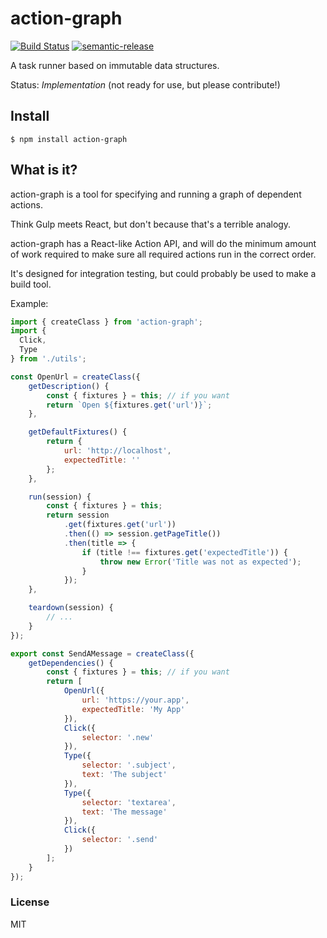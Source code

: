 # action-graph

[![Build Status](https://travis-ci.org/phuu/integrator.svg?branch=master)](https://travis-ci.org/phuu/action-graph)
[![semantic-release](https://img.shields.io/badge/%20%20%F0%9F%93%A6%F0%9F%9A%80-semantic--release-e10079.svg)](https://github.com/semantic-release/semantic-release)

A task runner based on immutable data structures.

Status: *Implementation* (not ready for use, but please contribute!)

## Install

```
$ npm install action-graph
```

## What is it?

action-graph is a tool for specifying and running a graph of dependent actions.

Think Gulp meets React, but don't because that's a terrible analogy.

action-graph has a React-like Action API, and will do the minimum amount of work required to make sure all required actions run in the correct order.

It's designed for integration testing, but could probably be used to make a build tool.

Example:

```js
import { createClass } from 'action-graph';
import {
  Click,
  Type
} from './utils';

const OpenUrl = createClass({
    getDescription() {
        const { fixtures } = this; // if you want
        return `Open ${fixtures.get('url')}`;
    },

    getDefaultFixtures() {
        return {
            url: 'http://localhost',
            expectedTitle: ''
        };
    },

    run(session) {
        const { fixtures } = this;
        return session
            .get(fixtures.get('url'))
            .then(() => session.getPageTitle())
            .then(title => {
                if (title !== fixtures.get('expectedTitle')) {
                    throw new Error('Title was not as expected');
                }
            });
    },

    teardown(session) {
        // ...
    }
});

export const SendAMessage = createClass({
    getDependencies() {
        const { fixtures } = this; // if you want
        return [
            OpenUrl({
                url: 'https://your.app',
                expectedTitle: 'My App'
            }),
            Click({
                selector: '.new'
            }),
            Type({
                selector: '.subject',
                text: 'The subject'
            }),
            Type({
                selector: 'textarea',
                text: 'The message'
            }),
            Click({
                selector: '.send'
            })
        ];
    }
});
```

### License

MIT
